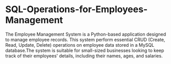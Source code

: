 # SQL-Operations-for-Employees-Management
The Employee Management System is a Python-based application designed to manage employee records. This system perform essential CRUD (Create, Read, Update, Delete) operations on employee data stored in a MySQL database.The system is suitable for small-sized businesses looking to keep track of their employees' details, including their names, ages, and salaries.
